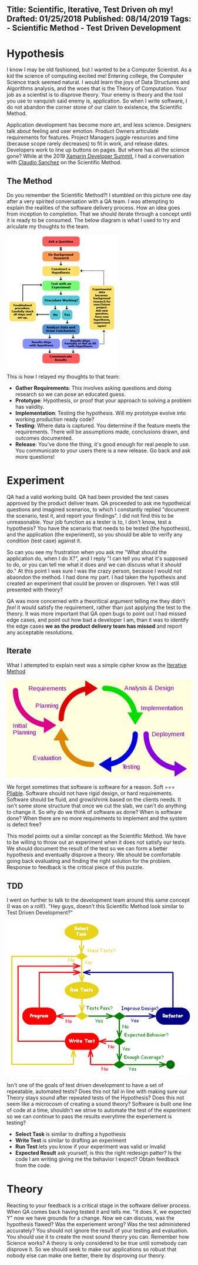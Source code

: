 Title: Scientific, Iterative, Test Driven oh my!
Drafted: 01/25/2018
Published: 08/14/2019
Tags:
    - Scientific Method
    - Test Driven Development
---

# Hypothesis

I know I may be old fashioned, but I wanted to be a Computer Scientist.  As a kid the science of computing excited me!  Entering college, the Computer Science track seemed natural.  I would learn the joys of Data Structures and Algorithms analysis, and the woes that is the Theory of Computation.
Your job as a scientist is to disprove theory.  Your enemy is theory and the tool you use to vanquish said enemy is, application.  So when I write software, I do not abandon the corner stone of our claim to existence, the Scientific Method.

Application development has become more art, and less science.  Designers talk about feeling and user emotion.  Product Owners articulate requirements for features.  Project Managers juggle resources and time (because scope rarely decreases) to fit in work, and release dates.  Developers work to line up buttons on pages.  But where has all the science gone?  While at the 2019 [Xamarin Developer Summit](https://twitter.com/xamdevsummit), I had a conversation with [Claudio Sanchez](https://twitter.com/ClaudioASanchez) on the Scientific Method.

## The Method

Do you remember the Scientific Method?!  I stumbled on this picture one day after a very spirited conversation with a QA team.  I was attempting to explain the realities of the software delivery process.  How an idea goes from inception to completion.  That we should iterate through a concept until it is ready to be consumed.  The below diagram is what I used to try and ariculate my thoughts to the team.

![The Scentific Method](../../images/Scientific-Method.PNG)

This is how I relayed my thoughts to that team:

- **Gather Requirements**: This involves asking questions and doing research so we can pose an educated guess.
- **Prototype**: Hypothesis, or proof that your approach to solving a problem has validity.
- **Implementation**: Testing the hypothesis.  Will my prototype evolve into working production ready code?
- **Testing**: Where data is captured.  You determine if the feature meets the requirements.  There will be assumptions made, conclusions drawn, and outcomes documented.
- **Release**: You've done the thing, it's good enough for real people to use.  You communicate to your users there is a new release.  Go back and ask more questions!

# Experiment

QA had a valid working build.  QA had been provided the test cases approved by the product deliver team. QA proceeded to ask me hypotheical questions and imagined scenarios, to which I constantly replied "document the scenario, test it, and report your findings".  I did not find this to be unreasonable.  Your job function as a tester is to, I don't know, test a hypothesis?  You have the scenario that needs to be tested (the hypothesis), and the application (the experiment), so you should be able to verify any condition (test case) against it.

So can you see my frustration when you ask me "What should the application do, when I do X?", and I reply "I can tell you what it's supposed to do, or you can tell me what it does and we can discuss what it *should* do."  At this point I was sure I was the crazy person, because I would not abaondon the method.  I had done my part.  I had taken the hypothesis and created an experiment that could be proven or disproven. Yet I was still presented with theory?

QA was more concerned with a theoritical argument telling me they didn't *feel* it would satisfy the requirement, rather than just applying the test to the theory.  It was more important that QA open bugs to point out I had missed edge cases, and point out how bad a developer I am, than it was to identify the edge cases **we as the product delivery team has missed** and report any acceptable resolutions.

## Iterate

What I attempted to explain next was a simple cipher know as the [Iterative Method](https://en.wikipedia.org/wiki/Iterative_and_incremental_development)

![The Iterative method](../../images/Iterative_development_model.png)

We forget sometimes that software is software for a reason.  Soft === [Pliable](https://www.merriam-webster.com/dictionary/pliable).  Software should not have rigid design, or hard requirements.  Software should be fluid, and grow/shrink based on the clients needs.  It isn't some stone structure that once we cut the slab, we can't do anything to change it.  So why do we think of software as done?  When is software done?  When there are no more requirements to implement and the system is defect free?

This model points out a similar concept as the Scientific Method.  We have to be willing to throw out an experiment when it does not satisfy our tests.  We should document the result of the test so we can form a better hypothesis and eventually disprove a theory.  We should be comfortable going back evaluating and finding the right solution for the problem.  Response to feedback is the critical piece of this puzzle.

## TDD

I went on further to talk to the development team around this same concept (I was on a roll!).  "Hey guys, doesn't this Scientific Method look similar to Test Driven Development?"

![The Test Driven method](../../images/tdd_life_cycle.png)

Isn't one of the goals of test driven development to have a set of repeatable, automated tests?  Does this not fall in line with making sure our Theory stays sound after repeated tests of the Hypothesis?  Does this not seem like a microcosm of creating a sound theory?  Software is built one line of code at a time, shouldn't we strive to automate the test of the experiment so we can continue to pass the results everytime the experiement is testing?

- **Select Task** is similar to drafting a hypothesis
- **Write Test** is similar to drafting an experiment
- **Run Test** lets you know if your experiment was valid or invalid
- **Expected Result** ask yourself, is this the right redesign patter?  Is the code I am writing giving me the behavior I expect?  Obtain feedback from the code.

# Theory

Reacting to your feedback is a critical stage in the software deliver process.  When QA comes back having tested it and tells me. "It does X, we expected Y" now we have grounds for a change.  Now we can discuss, was the hypothesis flawed?  Was the experiement wrong?  Was the test administered accurately?
You should not ignore the result of your testing and evaluation.  You should use it to create the most sound theory you can.  Remember how Science works?  A theory is only considered to be true until somebody can disprove it.  So we should seek to make our applications so robust that nobody else can make one better, there by disproving our theory.
